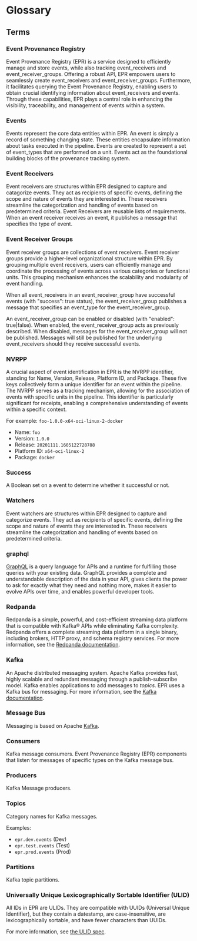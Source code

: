 # Glossary

## Terms

### Event Provenance Registry

Event Provenance Registry (EPR) is a service designed to efficiently manage and
store events, while also tracking event_receivers and event_receiver_groups.
Offering a robust API, EPR empowers users to seamlessly create event_receivers
and event_receiver_groups. Furthermore, it facilitates querying the Event
Provenance Registry, enabling users to obtain crucial identifying information
about event_receivers and events. Through these capabilities, EPR plays a
central role in enhancing the visibility, traceability, and management of events
within a system.

### Events

Events represent the core data entities within EPR. An event is simply a record
of something changing state. These entities encapsulate information about tasks
executed in the pipeline. Events are created to represent a set of event_types
that are performed on a unit. Events act as the foundational building blocks of
the provenance tracking system.

### Event Receivers

Event receivers are structures within EPR designed to capture and catagorize
events. They act as recipients of specific events, defining the scope and nature
of events they are interested in. These receivers streamline the categorization
and handling of events based on predetermined criteria. Event Receivers are
reusable lists of requirements. When an event receiver receives an event, it
publishes a message that specifies the type of event.

### Event Receiver Groups

Event receiver groups are collections of event receivers. Event receiver groups
provide a higher-level organizational structure within EPR. By grouping multiple
event receivers, users can efficiently manage and coordinate the processing of
events across various categories or functional units. This grouping mechanism
enhances the scalability and modularity of event handling.

When all event_receivers in an event_receiver_group have successful events (with
"success": true status), the event_receiver_group publishes a message that
specifies an event_type for the event_receiver_group.

An event_receiver_group can be enabled or disabled (with "enabled": true|false).
When enabled, the event_receiver_group acts as previously described. When
disabled, messages for the event_receiver_group will not be published. Messages
will still be published for the underlying event_receivers should they receive
successful events.

### NVRPP

A crucial aspect of event identification in EPR is the NVRPP identifier,
standing for Name, Version, Release, Platform ID, and Package. These five keys
collectively form a unique identifier for an event within the pipeline. The
NVRPP serves as a tracking mechanism, allowing for the association of events
with specific units in the pipeline. This identifier is particularly significant
for receipts, enabling a comprehensive understanding of events within a specific
context.

For example: `foo-1.0.0-x64-oci-linux-2-docker`

- Name: `foo`
- Version: `1.0.0`
- Release: `20201111.1605122728788`
- Platform ID: `x64-oci-linux-2`
- Package: `docker`

### Success

A Boolean set on a event to determine whether it successful or not.

### Watchers

Event watchers are structures within EPR designed to capture and categorize
events. They act as recipients of specific events, defining the scope and nature
of events they are interested in. These receivers streamline the categorization
and handling of events based on predetermined criteria.

### graphql

[GraphQL](https://graphql.org/) is a query language for APIs and a runtime for
fulfilling those queries with your existing data. GraphQL provides a complete
and understandable description of the data in your API, gives clients the power
to ask for exactly what they need and nothing more, makes it easier to evolve
APIs over time, and enables powerful developer tools.

### Redpanda

Redpanda is a simple, powerful, and cost-efficient streaming data platform that
is compatible with Kafka® APIs while eliminating Kafka complexity. Redpanda
offers a complete streaming data platform in a single binary, including brokers,
HTTP proxy, and schema registry services. For more information, see the
[Redpanda documentation](https://docs.redpanda.com/current/home).

### Kafka

An Apache distributed messaging system. Apache Kafka provides fast, highly
scalable and redundant messaging through a publish-subscribe model. Kafka
enables applications to add messages to _topics_. EPR uses a Kafka bus for
messaging. For more information, see the
[Kafka documentation](http://kafka.apache.org/documentation.html).

### Message Bus

Messaging is based on Apache [Kafka](#kafka).

### Consumers

Kafka message consumers. Event Provenance Registry (EPR) components that listen
for messages of specific types on the Kafka message bus.

### Producers

Kafka Message producers.

### Topics

Category names for Kafka messages.

Examples:

- `epr.dev.events` (Dev)
- `epr.test.events` (Test)
- `epr.prod.events` (Prod)

### Partitions

Kafka topic partitions.

### Universally Unique Lexicographically Sortable Identifier (ULID)

All IDs in EPR are ULIDs. They are compatible with UUIDs (Universal Unique
Identifier), but they contain a datestamp, are case-insensitive, are
lexicographically sortable, and have fewer characters than UUIDs.

For more information, see [the ULID spec](https://github.com/ulid/spec).

